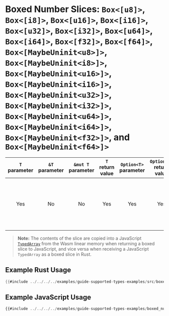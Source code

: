 # Boxed Number Slices: `Box<[u8]>`, `Box<[i8]>`, `Box<[u16]>`, `Box<[i16]>`, `Box<[u32]>`, `Box<[i32]>`, `Box<[u64]>`, `Box<[i64]>`, `Box<[f32]>`, `Box<[f64]>`, `Box<[MaybeUninit<u8>]>`, `Box<[MaybeUninit<i8>]>`, `Box<[MaybeUninit<u16>]>`, `Box<[MaybeUninit<i16>]>`, `Box<[MaybeUninit<u32>]>`, `Box<[MaybeUninit<i32>]>`, `Box<[MaybeUninit<u64>]>`, `Box<[MaybeUninit<i64>]>`, `Box<[MaybeUninit<f32>]>`, and `Box<[MaybeUninit<f64>]>`

| `T` parameter | `&T` parameter | `&mut T` parameter | `T` return value | `Option<T>` parameter | `Option<T>` return value | JavaScript representation |
|:---:|:---:|:---:|:---:|:---:|:---:|:---:|
| Yes | No | No | Yes | Yes | Yes | A JavaScript `TypedArray` of the appropriate type (`Int32Array`, `Uint8Array`, etc...) |

> **Note:** The contents of the slice are copied into a JavaScript [`TypedArray`](https://developer.mozilla.org/en-US/docs/Web/JavaScript/Reference/Global_Objects/TypedArray)
from the Wasm linear memory when returning a boxed slice to JavaScript, and vice
versa when receiving a JavaScript `TypedArray` as a boxed slice in Rust.

## Example Rust Usage

```rust
{{#include ../../../../examples/guide-supported-types-examples/src/boxed_number_slices.rs}}
```

## Example JavaScript Usage

```js
{{#include ../../../../examples/guide-supported-types-examples/boxed_number_slices.js}}
```
